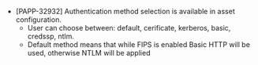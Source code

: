 * [PAPP-32932] Authentication method selection is available in asset configuration. 
    * User can choose between: default, cerificate, kerberos, basic, credssp, ntlm.  
    * Default method means that while FIPS is enabled Basic HTTP will be used, otherwise NTLM will be applied